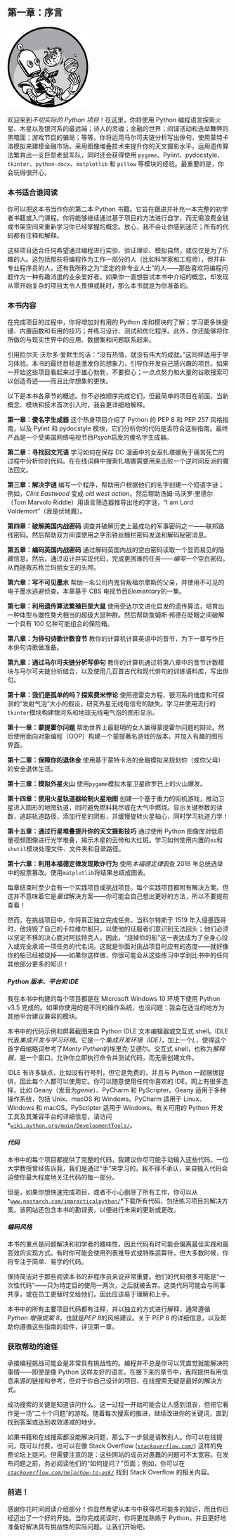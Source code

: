 ## 第一章：序言

![image](img/common01.jpg)

欢迎来到*不切实际的 Python 项目*！在这里，你将使用 Python 编程语言探索火星、木星以及银河系的最远端；诗人的灵魂；金融的世界；间谍活动和选举舞弊的黑暗面；游戏节目的骗局；等等。你将运用马尔可夫链分析写出俳句，使用蒙特卡洛模拟来建模金融市场，采用图像堆叠技术来提升你的天文摄影水平，运用遗传算法繁育出一支巨型老鼠军队，同时还会获得使用 `pygame`、Pylint、pydocstyle、`tkinter`、`python-docx`、`matplotlib` 和 `pillow` 等模块的经验。最重要的是，你会玩得很开心。

### **本书适合谁阅读**

你可以把这本书当作你的第二本 Python 书籍。它旨在跟进并补充一本完整的初学者书籍或入门课程。你将能够继续通过基于项目的方法进行自学，而无需浪费金钱或书架空间来重新学习你已经掌握的概念。放心，我不会让你感到迷茫；所有的代码都有注释和解释。

这些项目适合任何希望通过编程进行实验、验证理论、模拟自然，或仅仅是为了乐趣的人。这包括那些将编程作为工作一部分的人（比如科学家和工程师），但并非专业程序员的人，还有我所称之为“坚定的非专业人士”的人——那些喜欢将编程问题作为一种有趣消遣的业余爱好者。如果你一直想尝试本书中介绍的概念，却发现从零开始复杂的项目太令人畏惧或耗时，那么本书就是为你准备的。

### **本书内容**

在完成项目的过程中，你将增加对有用的 Python 库和模块的了解；学习更多快捷键、内置函数和有用的技巧；并练习设计、测试和优化程序。此外，你还能够将你所做的与现实世界中的应用、数据集和问题联系起来。

引用拉尔夫·沃尔多·爱默生的话：“没有热情，就没有伟大的成就。”这同样适用于学习体验。本书的最终目标是激发你的想象力，引导你开发自己感兴趣的项目。如果一开始这些项目看起来过于雄心勃勃，不要担心；一点点努力和大量的谷歌搜索可以创造奇迹——而且比你想象的更快。

以下是本书各章节的概述。你不必按顺序完成它们，但最简单的项目在前面，当新概念、模块和技术首次引入时，我会更详细地解释。

**第一章：傻名字生成器** 这个热身项目介绍了 Python 的 PEP 8 和 PEP 257 风格指南，以及 Pylint 和 pydocstyle 模块，它们分析你的代码是否符合这些指南。最终产品是一个受美国网络电视节目*Psych*启发的傻名字生成器。

**第二章：寻找回文咒语** 学习如何在保存 DC 漫画中的女巫扎塔娜免于痛苦死亡的过程中分析你的代码。在在线词典中搜索扎塔娜需要用来击败一个逆时间反派的魔法回文。

**第三章：解决字谜** 编写一个程序，帮助用户根据他们的名字创建一个短语字谜；例如，*Clint Eastwood* 变成 *old west action*。然后帮助汤姆·马沃罗·里德尔（Tom Marvolo Riddle）用语言筛选器推导出他的字谜，“I am Lord Voldemort”（我是伏地魔）。

**第四章：破解美国内战密码** 调查并破解历史上最成功的军事密码之一——联邦路线密码。然后帮助双方间谍使用之字形铁丝栅栏密码发送和解码秘密消息。

**第五章：编码英国内战密码** 通过解码英国内战的空白密码读取一个显而易见的隐藏信息。然后，通过设计并实现代码，完成更困难的任务——*编写*一个空白密码，从而拯救苏格兰玛丽女王的头颅。

**第六章：写不可见墨水** 帮助一名公司内鬼背叛福尔摩斯的父亲，并使用不可见的电子墨水逃避侦查。本章基于 CBS 电视节目*Elementary*的一集。

**第七章：利用遗传算法繁殖巨型大鼠** 使用受达尔文进化启发的遗传算法，培育出一种体型与雌性獒犬相当的超级大鼠种群。然后帮助詹姆斯·邦德在眨眼之间破解一个具有 100 亿种可能组合的保险箱。

**第八章：为俳句诗歌计数音节** 教你的计算机计算英语中的音节，为下一章写作日本俳句诗歌做准备。

**第九章：通过马尔可夫链分析写俳句** 教你的计算机通过将第八章中的音节计数模块与马尔可夫链分析结合，以及使用几百首古代和现代俳句的训练语料库，写出俳句。

**第十章：我们是孤单的吗？探索费米悖论** 使用德雷克方程、银河系的维度和可探测的“发射气泡”大小的假设，研究外星无线电信号的缺失。学习并使用流行的`tkinter`模块构建银河系和地球无线电气泡的图形显示。

**第十一章：蒙提霍尔问题** 帮助世界上最聪明的女人赢得蒙提霍尔问题的辩论。然后使用面向对象编程（OOP）构建一个蒙提著名游戏的版本，并加入有趣的图形界面。

**第十二章：保障你的退休金** 使用基于蒙特卡洛的金融模拟来规划你（或你父母）的安全退休生活。

**第十三章：模拟外星火山** 使用`pygame`模拟木星卫星欧罗巴上的火山爆发。

**第十四章：使用火星轨道器绘制火星地图** 创建一个基于重力的街机游戏，推动卫星进入圆形的地图轨道，同时避免燃料耗尽或在大气中燃烧。显示关键参数的读数，追踪轨道路径，添加行星的阴影，并缓慢旋转火星轴心，同时学习轨道力学！

**第十五章：通过行星堆叠提升你的天文摄影技巧** 通过使用 Python 图像库对低质量视频图像进行光学堆叠，揭示木星的云带和大红斑。学习如何使用内置的`os`和`shutil`模块处理文件、文件夹和目录路径。

**第十六章：利用本福德定律发现欺诈行为** 使用*本福德定律*调查 2016 年总统选举中的投票篡改。使用`matplotlib`将结果总结成图表。

每章结束时至少会有一个实践项目或挑战项目。每个实践项目都附有解决方案。但这并不意味着它是*最佳*解决方案——你可能会自己想出更好的方法，所以不要提前查看！

然而，在挑战项目中，你将真正独立完成任务。当科尔特斯于 1519 年入侵墨西哥时，他烧毁了自己的卡拉维尔船只，以使他的征服者们意识到无法回头；他们必须以坚定不移的决心面对阿兹特克人。因此，“烧掉你的船”这一表达成为了全身心投入或完全承诺一项任务的代名词。这就是你面对挑战项目时应有的态度——就好像你的船已经被烧掉——如果你这样做，你很可能会从这些练习中学到比书中的任何其他部分更多的知识！

#### ***Python 版本、平台和 IDE***

我在本书中构建的每个项目都是在 Microsoft Windows 10 环境下使用 Python v3.5 完成的。如果你使用的是不同的操作系统，也没问题：我会在适当的地方为其他平台建议兼容的模块。

本书中的代码示例和屏幕截图来自 Python IDLE 文本编辑器或交互式 shell。IDLE 代表*集成开发与学习环境*。它是一个*集成开发环境（IDE）*，加上一个*L*，使得这个首字母缩略词参考了*Monty Python*的埃里克·艾德尔。交互式 shell，也称为*解释器*，是一个窗口，允许你立即执行命令并测试代码，而无需创建文件。

IDLE 有许多缺点，比如没有行号列，但它是免费的，并且与 Python 一起捆绑提供，因此每个人都可以使用它。你可以随意使用任何你喜欢的 IDE。网上有很多选择，比如 Geany（发音为*genie*）、PyCharm 和 PyScripter。Geany 适用于多种操作系统，包括 Unix、macOS 和 Windows。PyCharm 适用于 Linux、Windows 和 macOS。PyScripter 适用于 Windows。有关可用的 Python 开发工具及其兼容平台的详细信息，请访问*[`wiki.python.org/moin/DevelopmentTools/`](https://wiki.python.org/moin/DevelopmentTools/)。

#### ***代码***

本书中的每个项目都提供了完整的代码，我建议你尽可能手动输入这些代码。一位大学教授曾经告诉我，我们是通过“手”来学习的，我不得不承认，亲自输入代码会迫使你最大程度地关注代码的每一部分。

但是，如果你想快速完成项目，或者不小心删除了所有工作，你可以从*[`www.nostarch.com/impracticalpython/`](https://www.nostarch.com/impracticalpython/)*下载所有代码，包括练习项目的解决方案。该网站还包含本书的勘误表，以便进行未来的更新或更改。

#### ***编码风格***

本书的重点是问题解决和初学者的趣味性，因此代码有时可能会偏离最佳实践和最高效的实现方式。有时你可能会使用列表推导式或特殊运算符，但大多数时候，你将专注于简单、易学的代码。

保持简洁对于那些阅读本书的非程序员来说非常重要。他们的代码很多可能是“一次性代码”——只为特定目的使用一两次，之后就被丢弃。这类代码可能会与同事共享，或在员工更替时交给他们，因此应该易于理解和上手。

本书中的所有主要项目代码都有注释，并以独立的方式进行解释，通常遵循*Python 增强提案 8*，也就是*PEP 8*的风格建议。关于 PEP 8 的详细信息，以及帮助你遵循这些指南的软件，详见第一章。

### **获取帮助的途径**

承接编程挑战可能会是非常具有挑战性的。编程并不总是你可以凭直觉就能解决的事情——即便是像 Python 这样友好的语言。在接下来的章节中，我将提供有用信息来源的链接和参考，但对于你自己设计的项目，在线搜索无疑是最好的解决方式。

成功搜索的关键是知道该问什么。这一过程一开始可能会让人感到沮丧，但把它看作是一场“二十个问题”的游戏。随着每次搜索的推进，继续改进你的关键词，直到找到答案或达到收效递减的地步。

如果书籍和在线搜索都没能解决问题，那么下一步就是请教别人。你可以在线提问，既可以付费，也可以在像 Stack Overflow (*[`stackoverflow.com/`](https://stackoverflow.com/)*) 这样的免费论坛上提问。但需要注意的是：这些网站的成员对愚蠢的问题可不太宽容。在发布问题之前，务必阅读他们的“如何提问？”页面；例如，你可以在 *[`stackoverflow.com/help/how-to-ask/`](http://stackoverflow.com/help/how-to-ask/)* 找到 Stack Overflow 的相关内容。

### **前进！**

感谢你花时间阅读介绍部分！你显然希望从本书中获得尽可能多的知识，而且你已经迈出了一个好的开始。当你完成阅读时，你将更加熟练于 Python，并且更好地准备好解决具有挑战性的实际问题。让我们开始吧。
